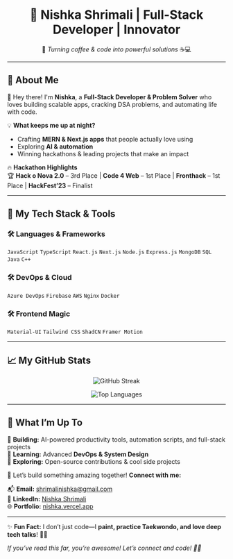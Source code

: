 <h1 align="center">🚀 Nishka Shrimali | Full-Stack Developer | Innovator </h1>

<p align="center">
  🌟 <i>Turning coffee & code into powerful solutions</i> ☕💻  
</p>

---

## 🚀 About Me  

👋 Hey there! I'm **Nishka**, a **Full-Stack Developer & Problem Solver** who loves building scalable apps, cracking DSA problems, and automating life with code.  

💡 **What keeps me up at night?**  
- Crafting **MERN & Next.js apps** that people actually love using  
- Exploring **AI & automation**  
- Winning hackathons & leading projects that make an impact  

🔥 **Hackathon Highlights**  
🏆 **Hack o Nova 2.0** – 3rd Place | **Code 4 Web** – 1st Place | **Fronthack** – 1st Place | **HackFest’23** – Finalist  

---

## 🚀 My Tech Stack & Tools  

### 🛠️ Languages & Frameworks  
`JavaScript` `TypeScript` `React.js` `Next.js` `Node.js` `Express.js` `MongoDB` `SQL` `Java` `C++`  

### 🛠️ DevOps & Cloud  
`Azure DevOps` `Firebase` `AWS` `Nginx` `Docker`  

### 🛠️ Frontend Magic  
`Material-UI` `Tailwind CSS` `ShadCN` `Framer Motion`  

---

## 📈 My GitHub Stats  

<p align="center">
  <img src="https://github-readme-streak-stats.herokuapp.com/?user=Nishka30&theme=radical&hide_border=true" alt="GitHub Streak" />
</p>

<p align="center">
  <img src="https://github-readme-stats.vercel.app/api/top-langs/?username=Nishka30&layout=compact&theme=radical" alt="Top Languages" />
</p>

---

## 🚀 What I’m Up To  
🔹 **Building:** AI-powered productivity tools, automation scripts, and full-stack projects  
🔹 **Learning:** Advanced **DevOps & System Design**  
🔹 **Exploring:** Open-source contributions & cool side projects  

🚀 Let’s build something amazing together! **Connect with me:**  

📬 **Email:** [shrimalinishka@gmail.com](mailto:shrimalinishka@gmail.com)  
💼 **LinkedIn:** [Nishka Shrimali](https://www.linkedin.com/in/nishkashrimali/)  
🌐 **Portfolio:** [nishka.vercel.app](https://nishka.vercel.app/)  

---

✨ **Fun Fact:** I don’t just code—I **paint, practice Taekwondo, and love deep tech talks**! 🎨🥋  

_If you’ve read this far, you’re awesome! Let’s connect and code! 🚀🔥_  
